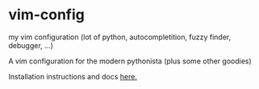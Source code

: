 # vim-config
my vim configuration (lot of python, autocompletition, fuzzy finder, debugger, ...)

A vim configuration for the modern pythonista (plus some other goodies)

Installation instructions and docs [here.](https://mdeca.github.io/mdeca-vim-config/)

